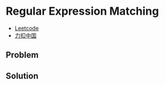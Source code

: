 # Regular Expression Matching

- [Leetcode](https://leetcode.com/problems/regular-expression-matching)
- [力扣中国](https://leetcode.cn/problems/regular-expression-matching)

## Problem

[](desc.md ':include')

## Solution

[](solution.cpp ':include :type=code cpp')